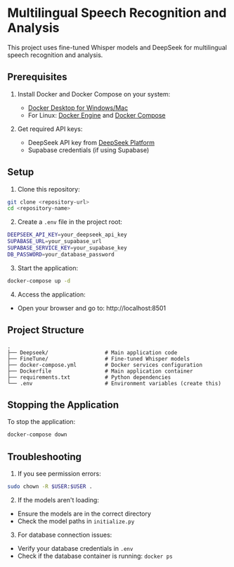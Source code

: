 # Multilingual Speech Recognition and Analysis

This project uses fine-tuned Whisper models and DeepSeek for multilingual speech recognition and analysis.

## Prerequisites

1. Install Docker and Docker Compose on your system:
   - [Docker Desktop for Windows/Mac](https://www.docker.com/products/docker-desktop/)
   - For Linux: [Docker Engine](https://docs.docker.com/engine/install/) and [Docker Compose](https://docs.docker.com/compose/install/)

2. Get required API keys:
   - DeepSeek API key from [DeepSeek Platform](https://platform.deepseek.com)
   - Supabase credentials (if using Supabase)

## Setup

1. Clone this repository:
```bash
git clone <repository-url>
cd <repository-name>
```

2. Create a `.env` file in the project root:
```bash
DEEPSEEK_API_KEY=your_deepseek_api_key
SUPABASE_URL=your_supabase_url
SUPABASE_SERVICE_KEY=your_supabase_key
DB_PASSWORD=your_database_password
```

3. Start the application:
```bash
docker-compose up -d
```

4. Access the application:
- Open your browser and go to: http://localhost:8501

## Project Structure

```
.
├── Deepseek/                  # Main application code
├── FineTune/                  # Fine-tuned Whisper models
├── docker-compose.yml         # Docker services configuration
├── Dockerfile                 # Main application container
├── requirements.txt           # Python dependencies
└── .env                       # Environment variables (create this)
```

## Stopping the Application

To stop the application:
```bash
docker-compose down
```

## Troubleshooting

1. If you see permission errors:
```bash
sudo chown -R $USER:$USER .
```

2. If the models aren't loading:
- Ensure the models are in the correct directory
- Check the model paths in `initialize.py`

3. For database connection issues:
- Verify your database credentials in `.env`
- Check if the database container is running: `docker ps` 